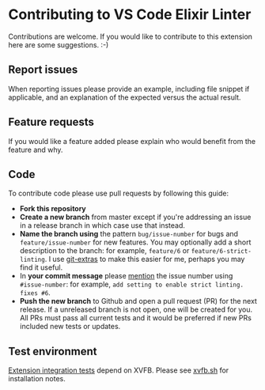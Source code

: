 # Contributing to VS Code Elixir Linter

Contributions are welcome. If you would like to contribute to this extension here are some suggestions. :-)

## Report issues

When reporting issues please provide an example, including file snippet if applicable, and an explanation of the expected versus the actual result.

## Feature requests

If you would like a feature added please explain who would benefit from the feature and why.

## Code

To contribute code please use pull requests by following this guide:

- **Fork this repository**
- **Create a new branch** from master except if you're addressing an issue in a release branch in which case use that instead.
- **Name the branch using** the pattern `bug/issue-number` for bugs and `feature/issue-number` for new features. You may optionally add a short description to the branch: for example, `feature/6` or `feature/6-strict-linting`. I use [git-extras](https://github.com/tj/git-extras) to make this easier for me, perhaps you may find it useful.
- In **your commit message** please [mention](https://github.com/blog/957-introducing-issue-mentions) the issue number using `#issue-number`: for example, `add setting to enable strict linting. fixes #6`.
- **Push the new branch** to Github and open a pull request (PR) for the next release. If a unreleased branch is not open, one will be created for you. All PRs must pass all current tests and it would be preferred if new PRs included new tests or updates.

## Test environment

[Extension integration tests](https://code.visualstudio.com/docs/extensions/testing-extensions#_running-tests-automatically-on-travis-ci-build-machines) depend on XVFB. Please see [xvfb.sh](./bin/xvfb.sh) for  installation notes.

